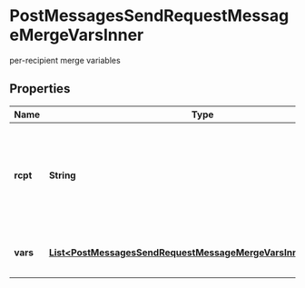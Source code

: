 

# PostMessagesSendRequestMessageMergeVarsInner

per-recipient merge variables

## Properties

| Name | Type | Description | Notes |
|------------ | ------------- | ------------- | -------------|
|**rcpt** | **String** | the email address of the recipient that the merge variables should apply to |  |
|**vars** | [**List&lt;PostMessagesSendRequestMessageMergeVarsInnerVarsInner&gt;**](PostMessagesSendRequestMessageMergeVarsInnerVarsInner.md) | the recipient&#39;s merge variables |  [optional] |



